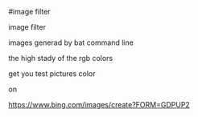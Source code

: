 


#image filter

image filter

images generad by bat command line



the high stady of the rgb colors



get you test pictures color

on 

https://www.bing.com/images/create?FORM=GDPUP2
